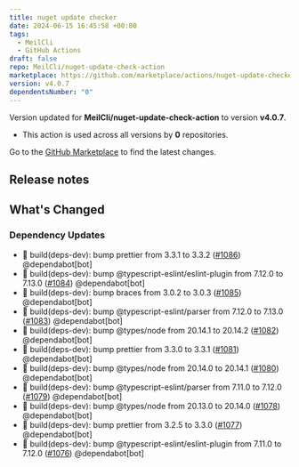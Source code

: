 ```yaml
---
title: nuget update checker
date: 2024-06-15 16:45:58 +00:00
tags:
  - MeilCli
  - GitHub Actions
draft: false
repo: MeilCli/nuget-update-check-action
marketplace: https://github.com/marketplace/actions/nuget-update-checker
version: v4.0.7
dependentsNumber: "0"
---
```



Version updated for **MeilCli/nuget-update-check-action** to version **v4.0.7**.
- This action is used across all versions by **0** repositories.

Go to the [GitHub Marketplace](https://github.com/marketplace/actions/nuget-update-checker) to find the latest changes.

## Release notes

## What's Changed
### Dependency Updates
- :green_book: build(deps-dev): bump prettier from 3.3.1 to 3.3.2 ([#1086](https://github.com/MeilCli/nuget-update-check-action/pull/1086)) @dependabot[bot]
- :green_book: build(deps-dev): bump @typescript-eslint/eslint-plugin from 7.12.0 to 7.13.0 ([#1084](https://github.com/MeilCli/nuget-update-check-action/pull/1084)) @dependabot[bot]
- :green_book: build(deps-dev): bump braces from 3.0.2 to 3.0.3 ([#1085](https://github.com/MeilCli/nuget-update-check-action/pull/1085)) @dependabot[bot]
- :green_book: build(deps-dev): bump @typescript-eslint/parser from 7.12.0 to 7.13.0 ([#1083](https://github.com/MeilCli/nuget-update-check-action/pull/1083)) @dependabot[bot]
- :green_book: build(deps-dev): bump @types/node from 20.14.1 to 20.14.2 ([#1082](https://github.com/MeilCli/nuget-update-check-action/pull/1082)) @dependabot[bot]
- :green_book: build(deps-dev): bump prettier from 3.3.0 to 3.3.1 ([#1081](https://github.com/MeilCli/nuget-update-check-action/pull/1081)) @dependabot[bot]
- :green_book: build(deps-dev): bump @types/node from 20.14.0 to 20.14.1 ([#1080](https://github.com/MeilCli/nuget-update-check-action/pull/1080)) @dependabot[bot]
- :green_book: build(deps-dev): bump @typescript-eslint/parser from 7.11.0 to 7.12.0 ([#1079](https://github.com/MeilCli/nuget-update-check-action/pull/1079)) @dependabot[bot]
- :green_book: build(deps-dev): bump @types/node from 20.13.0 to 20.14.0 ([#1078](https://github.com/MeilCli/nuget-update-check-action/pull/1078)) @dependabot[bot]
- :green_book: build(deps-dev): bump prettier from 3.2.5 to 3.3.0 ([#1077](https://github.com/MeilCli/nuget-update-check-action/pull/1077)) @dependabot[bot]
- :green_book: build(deps-dev): bump @typescript-eslint/eslint-plugin from 7.11.0 to 7.12.0 ([#1076](https://github.com/MeilCli/nuget-update-check-action/pull/1076)) @dependabot[bot]
